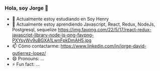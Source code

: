 ### Hola, soy Jorge 👋


- 🔭 Actualmente estoy estudiando en Soy Henry
- 🌱 Actualmente estoy aprendiendo Javascript, React, Redux, NodeJs, Postgresql, sequelize                     https://img.favpng.com/22/5/17/react-redux-javascript-library-node-js-png-favpng-PXYsyWv9uBGXA1LwnFpkDmAH5.jpg
- 📫 Cómo contactarme: https://www.linkedin.com/in/jorge-david-gutierrez-lopez/
- 😄 Pronouns: ...
- ⚡ Fun fact: ...

